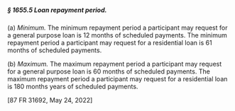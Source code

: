 ##### § 1655.5 Loan repayment period. #####

(a) *Minimum.* The minimum repayment period a participant may request for a general purpose loan is 12 months of scheduled payments. The minimum repayment period a participant may request for a residential loan is 61 months of scheduled payments.

(b) *Maximum.* The maximum repayment period a participant may request for a general purpose loan is 60 months of scheduled payments. The maximum repayment period a participant may request for a residential loan is 180 months years of scheduled payments.

[87 FR 31692, May 24, 2022]